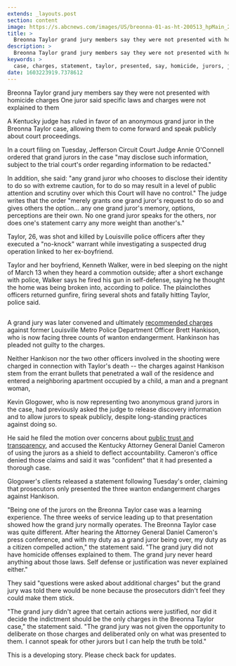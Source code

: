 ```yaml
--- 
extends: _layouts.post 
section: content 
image: https://s.abcnews.com/images/US/breonna-01-as-ht-200513_hpMain_20_16x9_992.jpg 
title: > 
  Breonna Taylor grand jury members say they were not presented with homicide charges 
description: > 
  Breonna Taylor grand jury members say they were not presented with homicide charges One juror said specific laws and charges were not explained to themA Kentucky judge has ruled in favor of an anonymous grand juror in the Breonna Taylor case, allowing them to come forward and speak publicly about court proceedings.The judge writes that the order "merely grants one grand juror's request to do so and gives others the option… any one grand juror's memory, options, perceptions are their own.The three weeks of service leading up to that presentation showed how the grand jury normally operates.The Breonna Taylor case was quite different."The grand jury did not have homicide offenses explained to them. 
keywords: > 
  case, charges, statement, taylor, presented, say, homicide, jurors, jury, juror, breonna, members, grand 
date: 1603223919.7378612 
--- 
```

<div><p>Breonna Taylor grand jury members say they were not presented with homicide charges One juror said specific laws and charges were not explained to them</p><p>A Kentucky judge has ruled in favor of an anonymous grand juror in the Breonna Taylor case, allowing them to come forward and speak publicly about court proceedings.</p><p>In a court filing on Tuesday, Jefferson Circuit Court Judge Annie O'Connell ordered that grand jurors in the case "may disclose such information, subject to the trial court's order regarding information to be redacted."</p><p class="Ad incontentTeads incontentTeads--story ad-slot"></p><p>In addition, she said: "any grand juror who chooses to disclose their identity to do so with extreme caution, for to do so may result in a level of public attention and scrutiny over which this Court will have no control."  The judge writes that the order "merely grants one grand juror's request to do so and gives others the option&#8230; any one grand juror's memory, options, perceptions are their own. No one grand juror speaks for the others, nor does one's statement carry any more weight than another's."</p><p>Taylor, 26, was shot and killed by Louisville police officers after they executed a "no-knock" warrant while investigating a suspected drug operation linked to her ex-boyfriend.</p><p>Taylor and her boyfriend, Kenneth Walker, were in bed sleeping on the night of March 13 when they heard a commotion outside; after a short exchange with police, Walker says he fired his gun in self-defense, saying he thought the home was being broken into, according to police. The plainclothes officers returned gunfire, firing several shots and fatally hitting Taylor, police said.</p><p class="ScrollSpy_container"><p></p></p><p class="RatioFrame aspect-ratio--auto"></p><img class="" alt="PHOTO: Breonna Taylor, 26, was shot and killed by Louisville, Kentucky, police officers after they allegedly executed a search warrant of the wrong home." src="data:image/gif;base64,R0lGODlhAQABAIAAAAAAAP///yH5BAEAAAAALAAAAAABAAEAAAIBRAA7"><p class="Caption__Wrapper"></p><p>A grand jury was later convened and ultimately <a href="https://abcnews.go.com/US/grand-jury-set-announce-decision-breonna-taylor-police/story?id=73165512">recommended charges</a> against former Louisville Metro Police Department Officer Brett Hankison, who is now facing three counts of wanton endangerment. Hankinson has pleaded not guilty to the charges.</p><p>Neither Hankison nor the two other officers involved in the shooting were charged in connection with Taylor's death -- the charges against Hankison stem from the errant bullets that penetrated a wall of the residence and entered a neighboring apartment occupied by a child, a man and a pregnant woman,</p><p>Kevin Glogower, who is now representing two anonymous grand jurors in the case, had previously asked the judge to release discovery information and to allow jurors to speak publicly, despite long-standing practices against doing so.</p><p class="Ad incontentTeads2 incontentTeads2--story ad-slot"></p><p>He said he filed the motion over concerns about <a href="https://abcnews.go.com/US/attorneys-breonna-taylors-family-kentucky-governor-appoint-special/story?id=73418515">public trust and transparency</a>, and accused the Kentucky Attorney General Daniel Cameron of using the jurors as a shield to deflect accountability. Cameron's office denied those claims and said it was "confident" that it had presented a thorough case.</p><p>Glogower's clients released a statement following Tuesday's order, claiming that prosecutors only presented the three wanton endangerment charges against Hankison.</p><p>"Being one of the jurors on the Breonna Taylor case was a learning experience. The three weeks of service leading up to that presentation showed how the grand jury normally operates. The Breonna Taylor case was quite different. After hearing the Attorney General Daniel Cameron's press conference, and with my duty as a grand juror being over, my duty as a citizen compelled action," the statement said. "The grand jury did not have homicide offenses explained to them. The grand jury never heard anything about those laws. Self defense or justification was never explained either."</p><p>They said "questions were asked about additional charges" but the grand jury was told there would be none because the prosecutors didn't feel they could make them stick.</p><p>"The grand jury didn't agree that certain actions were justified, nor did it decide the indictment should be the only charges in the Breonna Taylor case," the statement said. "The grand jury was not given the opportunity to deliberate on those charges and deliberated only on what was presented to them. I cannot speak for other jurors but I can help the truth be told."</p><p>This is a developing story. Please check back for updates.</p></div>